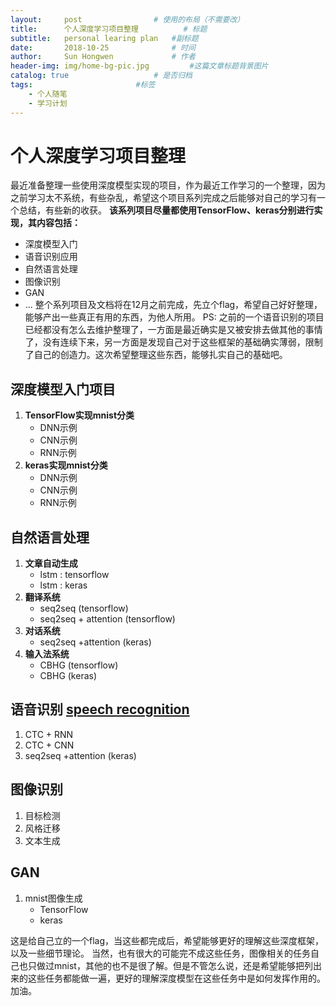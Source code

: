 ```yaml
---
layout:     post   				# 使用的布局（不需要改）
title:      个人深度学习项目整理		    # 标题 
subtitle:   personal learing plan	#副标题
date:       2018-10-25 				# 时间
author:     Sun Hongwen				# 作者
header-img: img/home-bg-pic.jpg 		#这篇文章标题背景图片
catalog: true 					# 是否归档
tags:						#标签
    - 个人随笔
    - 学习计划
---
```


# 个人深度学习项目整理
最近准备整理一些使用深度模型实现的项目，作为最近工作学习的一个整理，因为之前学习太不系统，有些杂乱，希望这个项目系列完成之后能够对自己的学习有一个总结，有些新的收获。
**该系列项目尽量都使用TensorFlow、keras分别进行实现，其内容包括：**
- 深度模型入门
- 语音识别应用
- 自然语言处理
- 图像识别
- GAN
- ...
整个系列项目及文档将在12月之前完成，先立个flag，希望自己好好整理，能够产出一些真正有用的东西，为他人所用。
PS: 之前的一个语音识别的项目已经都没有怎么去维护整理了，一方面是最近确实是又被安排去做其他的事情了，没有连续下来，另一方面是发现自己对于这些框架的基础确实薄弱，限制了自己的创造力。这次希望整理这些东西，能够扎实自己的基础吧。

## 深度模型入门项目
1.	**TensorFlow实现mnist分类**
	- DNN示例
	- CNN示例
	- RNN示例
2.	**keras实现mnist分类**
	- DNN示例
	- CNN示例
	- RNN示例

## 自然语言处理
1. **文章自动生成**
	- lstm : tensorflow
	- lstm : keras
2. **翻译系统**
	- seq2seq (tensorflow)
	- seq2seq + attention (tensorflow)
3. **对话系统**
	- seq2seq +attention (keras)
4. **输入法系统**
	- CBHG (tensorflow)
	- CBHG (keras)

## 语音识别 [speech recognition](https://blog.csdn.net/chinatelecom08/article/details/82557715)
1. CTC + RNN
2. CTC + CNN 
3. seq2seq +attention (keras)

## 图像识别
1. 目标检测
2. 风格迁移
3. 文本生成

## GAN
1. mnist图像生成
	- TensorFlow
	- keras


这是给自己立的一个flag，当这些都完成后，希望能够更好的理解这些深度框架，以及一些细节理论。
当然，也有很大的可能完不成这些任务，图像相关的任务自己也只做过mnist，其他的也不是很了解。但是不管怎么说，还是希望能够把列出来的这些任务都能做一遍，更好的理解深度模型在这些任务中是如何发挥作用的。加油。